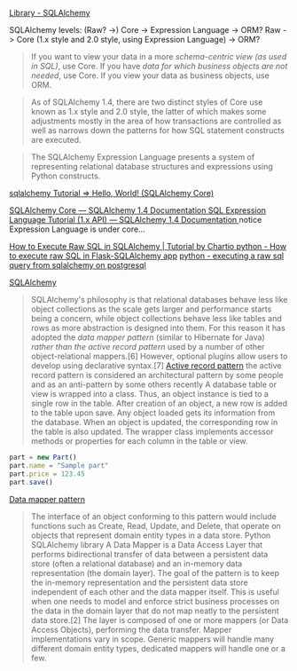 

[Library - SQLAlchemy ](https://www.sqlalchemy.org/library.html#architecture)

SQLAlchemy levels: 
(Raw? ->) Core -> Expression Language -> ORM?
Raw -> Core (1.x style and 2.0 style, using Expression Language) -> ORM?

>If you want to view your data in a more *schema-centric view (as used in SQL)*, use Core. If you have *data for which business objects are not needed*, use Core. If you view your data as business objects, use ORM.

> As of SQLAlchemy 1.4, there are two distinct styles of Core use known as 1.x style and 2.0 style, the latter of which makes some adjustments mostly in the area of how transactions are controlled as well as narrows down the patterns for how SQL statement constructs are executed.

>The SQLAlchemy Expression Language presents a system of representing relational database structures and expressions using Python constructs. 

[sqlalchemy Tutorial => Hello, World! (SQLAlchemy Core) ](https://riptutorial.com/sqlalchemy/example/14691/hello--world---sqlalchemy-core-)

[SQLAlchemy Core — SQLAlchemy 1.4 Documentation ](https://docs.sqlalchemy.org/en/14/core/)
[SQL Expression Language Tutorial (1.x API) — SQLAlchemy 1.4 Documentation ](https://docs.sqlalchemy.org/en/14/core/tutorial.html)
  notice Expression Language is under core...

[How to Execute Raw SQL in SQLAlchemy | Tutorial by Chartio ](https://chartio.com/resources/tutorials/how-to-execute-raw-sql-in-sqlalchemy/)
[python - How to execute raw SQL in Flask-SQLAlchemy app](https://stackoverflow.com/questions/17972020/how-to-execute-raw-sql-in-flask-sqlalchemy-app)
[python - executing a raw sql query from sqlalchemy on postgresql](https://stackoverflow.com/questions/49565415/executing-a-raw-sql-query-from-sqlalchemy-on-postgresql)


[SQLAlchemy](https://en.wikipedia.org/wiki/SQLAlchemy)
>SQLAlchemy's philosophy is that relational databases behave less like object collections as the scale gets larger and performance starts being a concern, while object collections behave less like tables and rows as more abstraction is designed into them. For this reason it has adopted the *data mapper pattern* (similar to Hibernate for Java) *rather than the active record pattern* used by a number of other object-relational mappers.[6] However, optional plugins allow users to develop using declarative syntax.[7]
[Active record pattern](https://en.wikipedia.org/wiki/Active_record_pattern)
>the active record pattern is considered an architectural pattern by some people and as an anti-pattern by some others recently
>A database table or view is wrapped into a class. Thus, an object instance is tied to a single row in the table. After creation of an object, a new row is added to the table upon save. Any object loaded gets its information from the database. When an object is updated, the corresponding row in the table is also updated. The wrapper class implements accessor methods or properties for each column in the table or view.
```js
part = new Part()
part.name = "Sample part"
part.price = 123.45
part.save()
```
[Data mapper pattern](https://en.wikipedia.org/wiki/Data_mapper_pattern)
> The interface of an object conforming to this pattern would include functions such as Create, Read, Update, and Delete, that operate on objects that represent domain entity types in a data store.
>Python SQLAlchemy library
>A Data Mapper is a Data Access Layer that performs bidirectional transfer of data between a persistent data store (often a relational database) and an in-memory data representation (the domain layer). The goal of the pattern is to keep the in-memory representation and the persistent data store independent of each other and the data mapper itself. This is useful when one needs to model and enforce strict business processes on the data in the domain layer that do not map neatly to the persistent data store.[2] The layer is composed of one or more mappers (or Data Access Objects), performing the data transfer. Mapper implementations vary in scope. Generic mappers will handle many different domain entity types, dedicated mappers will handle one or a few.
